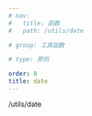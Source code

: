 ```yaml
---
# nav:
#   title: 函数
#   path: /utils/date

# group: 工具函数

# type: 原则

order: 8
title: date
---
```


/utils/date
